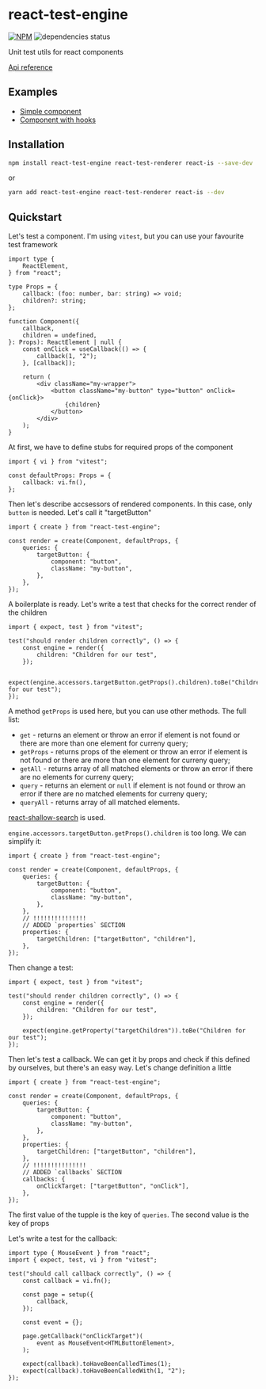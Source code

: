 # react-test-engine

[![NPM](https://img.shields.io/npm/v/react-test-engine.svg)](https://www.npmjs.com/package/react-test-engine)
![dependencies status](https://img.shields.io/librariesio/release/npm/react-test-engine)

Unit test utils for react components

[Api reference](https://vtaits.github.io/react-test-engine/)

## Examples

- [Simple component](https://github.com/vtaits/react-test-engine/blob/main/packages/react-test-engine/src/tests/render.test.tsx)
- [Component with hooks](https://github.com/vtaits/react-test-engine/blob/main/packages/react-test-engine/src/tests/hooks.test.tsx)

## Installation

```sh
npm install react-test-engine react-test-renderer react-is --save-dev
```

or

```sh
yarn add react-test-engine react-test-renderer react-is --dev
```

## Quickstart

Let's test a component. I'm using `vitest`, but you can use your favourite test framework

```tsx
import type {
	ReactElement,
} from "react";

type Props = {
	callback: (foo: number, bar: string) => void;
	children?: string;
};

function Component({
	callback,
	children = undefined,
}: Props): ReactElement | null {
	const onClick = useCallback(() => {
		callback(1, "2");
	}, [callback]);

	return (
		<div className="my-wrapper">
			<button className="my-button" type="button" onClick={onClick}>
				{children}
			</button>
		</div>
	);
}
```

At first, we have to define stubs for required props of the component

```tsx
import { vi } from "vitest";

const defaultProps: Props = {
	callback: vi.fn(),
};
```

Then let's describe accsessors of rendered components. In this case, only `button` is needed. Let's call it "targetButton"

```tsx
import { create } from "react-test-engine";

const render = create(Component, defaultProps, {
	queries: {
		targetButton: {
			component: "button",
			className: "my-button",
		},
	},
});
```

A boilerplate is ready. Let's write a test that checks for the correct render of the children

```tsx
import { expect, test } from "vitest";

test("should render children correctly", () => {
	const engine = render({
		children: "Children for our test",
	});

	expect(engine.accessors.targetButton.getProps().children).toBe("Children for our test");
});
```

A method `getProps` is used here, but you can use other methods. The full list:

- `get` - returns an element or throw an error if element is not found or there are more than one element for curreny query;
- `getProps` - returns props of the element or throw an error if element is not found or there are more than one element for curreny query;
- `getAll` - returns array of all matched elements or throw an error if there are no elements for curreny query;
- `query` - returns an element or `null` if element is not found or throw an error if there are no matched elements for curreny query;
- `queryAll` - returns array of all matched elements.

[react-shallow-search](https://github.com/vtaits/react-shallow-search) is used.

`engine.accessors.targetButton.getProps().children` is too long. We can simplify it:

```tsx
import { create } from "react-test-engine";

const render = create(Component, defaultProps, {
	queries: {
		targetButton: {
			component: "button",
			className: "my-button",
		},
	},
	// !!!!!!!!!!!!!!!
	// ADDED `properties` SECTION
	properties: {
		targetChildren: ["targetButton", "children"],
	},
});
```

Then change a test:

```tsx
import { expect, test } from "vitest";

test("should render children correctly", () => {
	const engine = render({
		children: "Children for our test",
	});

	expect(engine.getProperty("targetChildren")).toBe("Children for our test");
});
```

Then let's test a callback. We can get it by props and check if this defined by ourselves, but there's an easy way. Let's change definition a little

```tsx
import { create } from "react-test-engine";

const render = create(Component, defaultProps, {
	queries: {
		targetButton: {
			component: "button",
			className: "my-button",
		},
	},
	properties: {
		targetChildren: ["targetButton", "children"],
	},
	// !!!!!!!!!!!!!!!
	// ADDED `callbacks` SECTION
	callbacks: {
		onClickTarget: ["targetButton", "onClick"],
	},
});
```

The first value of the tupple is the key of `queries`. The second value is the key of props

Let's write a test for the callback:

```tsx
import type { MouseEvent } from "react";
import { expect, test, vi } from "vitest";

test("should call callback correctly", () => {
	const callback = vi.fn();

	const page = setup({
		callback,
	});

	const event = {};

	page.getCallback("onClickTarget")(
		event as MouseEvent<HTMLButtonElement>,
	);

	expect(callback).toHaveBeenCalledTimes(1);
	expect(callback).toHaveBeenCalledWith(1, "2");
});
```
